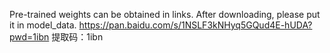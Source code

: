 Pre-trained weights can be obtained in links. After downloading, please put it in model_data.
https://pan.baidu.com/s/1NSLF3kNHyq5GQud4E-hUDA?pwd=1ibn 
提取码：1ibn 

